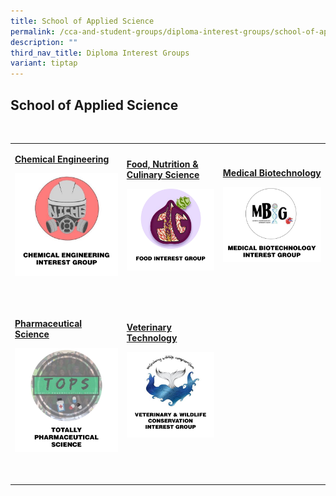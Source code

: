 ```yaml
---
title: School of Applied Science
permalink: /cca-and-student-groups/diploma-interest-groups/school-of-applied-science/
description: ""
third_nav_title: Diploma Interest Groups
variant: tiptap
---
```

<h2>School of Applied Science</h2>
<p>&nbsp;&nbsp;&nbsp;&nbsp;&nbsp; &nbsp;&nbsp;&nbsp;&nbsp;&nbsp;&nbsp;&nbsp;&nbsp;&nbsp;
&nbsp;&nbsp;&nbsp;&nbsp;&nbsp;&nbsp;&nbsp;&nbsp;&nbsp;&nbsp;&nbsp; &nbsp;&nbsp;&nbsp;&nbsp;&nbsp;&nbsp;&nbsp;&nbsp;&nbsp;&nbsp;&nbsp;
&nbsp;&nbsp;&nbsp;&nbsp;&nbsp;&nbsp;&nbsp;&nbsp;&nbsp;&nbsp;&nbsp; &nbsp;&nbsp;&nbsp;&nbsp;&nbsp;&nbsp;&nbsp;
&nbsp;&nbsp;&nbsp;</p>
<table style="minWidth: 75px">
<colgroup>
<col>
<col>
<col>
</colgroup>
<tbody>
<tr>
<td rowspan="1" colspan="1">
<p><strong><a href="https://www.instagram.com/ascniche/" rel="noopener noreferrer nofollow" target="_blank">Chemical Engineering</a></strong>
</p>
<div class="isomer-image-wrapper">
<img style="width: 100%" height="auto" width="100%" alt="" src="/images/Interest Groups/Chemical_Engineering_Interest_Group.jpg">
</div>
<p>&nbsp;&nbsp;&nbsp;&nbsp;&nbsp;&nbsp;&nbsp;&nbsp;&nbsp;&nbsp;&nbsp;&nbsp;&nbsp;&nbsp;&nbsp;&nbsp;&nbsp;&nbsp;&nbsp;
&nbsp;&nbsp;&nbsp;&nbsp;&nbsp;&nbsp;&nbsp;&nbsp;&nbsp;&nbsp;&nbsp;&nbsp;&nbsp;&nbsp;&nbsp;
&nbsp;</p>
</td>
<td rowspan="1" colspan="1">
<p><strong><a href="https://www.instagram.com/ascfig/" rel="noopener noreferrer nofollow" target="_blank">Food, Nutrition &amp; Culinary Science</a></strong>
</p>
<div class="isomer-image-wrapper">
<img style="width: 100%" height="auto" width="100%" alt="" src="/images/Interest Groups/Food_Interest_Group.jpg">
</div>
<p>&nbsp;&nbsp;&nbsp;&nbsp;&nbsp;&nbsp;&nbsp;&nbsp;&nbsp;&nbsp;&nbsp;&nbsp;&nbsp;&nbsp;&nbsp;&nbsp;&nbsp;&nbsp;&nbsp;
&nbsp;&nbsp;&nbsp;&nbsp;&nbsp;&nbsp;&nbsp;&nbsp;&nbsp;&nbsp;&nbsp;&nbsp;&nbsp;&nbsp;&nbsp;
&nbsp;</p>
</td>
<td rowspan="1" colspan="1">
<p><strong><a href="https://www.instagram.com/tpmbig/" rel="noopener noreferrer nofollow" target="_blank">Medical Biotechnology</a></strong>
</p>
<div class="isomer-image-wrapper">
<img style="width: 100%" height="auto" width="100%" alt="" src="/images/Interest Groups/Medical_Biotechnology_Interest_Group.jpg">
</div>
<p>&nbsp;&nbsp;&nbsp;&nbsp;&nbsp;&nbsp;&nbsp;&nbsp;&nbsp;&nbsp;&nbsp;&nbsp;&nbsp;&nbsp;&nbsp;&nbsp;&nbsp;&nbsp;&nbsp;
&nbsp;&nbsp;&nbsp;&nbsp;&nbsp;&nbsp;&nbsp;&nbsp;&nbsp;&nbsp;&nbsp;&nbsp;&nbsp;&nbsp;&nbsp;
&nbsp;</p>
</td>
</tr>
<tr>
<td rowspan="1" colspan="1">
<p><strong><a href="https://www.instagram.com/totallyphs/" rel="noopener noreferrer nofollow" target="_blank">Pharmaceutical Science</a></strong>
</p>
<div class="isomer-image-wrapper">
<img style="width: 100%" height="auto" width="100%" alt="" src="/images/Interest Groups/Totally_Pharmaceutical_Science.jpg">
</div>
<p>&nbsp;&nbsp;&nbsp;&nbsp;&nbsp; &nbsp;&nbsp;&nbsp;&nbsp;&nbsp;&nbsp;&nbsp;&nbsp;&nbsp;&nbsp;&nbsp;&nbsp;&nbsp;&nbsp;&nbsp;
&nbsp;&nbsp;&nbsp;&nbsp;&nbsp;&nbsp;&nbsp;&nbsp;&nbsp;&nbsp;&nbsp;</p>
</td>
<td rowspan="1" colspan="1">
<p><strong><a href="https://www.instagram.com/tpvwc/" rel="noopener noreferrer nofollow" target="_blank">Veterinary Technology</a></strong>
</p>
<div class="isomer-image-wrapper">
<img style="width: 100%" height="auto" width="100%" alt="" src="/images/Interest Groups/Veterinary___Wildlife_Conservation_Interest_Group.jpg">
</div>
<p>&nbsp;&nbsp;&nbsp;&nbsp;&nbsp;&nbsp;&nbsp;&nbsp;&nbsp;&nbsp;&nbsp;&nbsp;&nbsp;&nbsp;&nbsp;&nbsp;&nbsp;&nbsp;&nbsp;
&nbsp;&nbsp;&nbsp;&nbsp;&nbsp;&nbsp;&nbsp;&nbsp;&nbsp;&nbsp;&nbsp;&nbsp;
&nbsp;&nbsp;&nbsp;&nbsp;&nbsp;&nbsp;&nbsp;&nbsp;&nbsp;&nbsp;&nbsp;&nbsp;&nbsp;&nbsp;</p>
</td>
<td rowspan="1" colspan="1">
<p></p>
</td>
</tr>
</tbody>
</table>
<p></p>